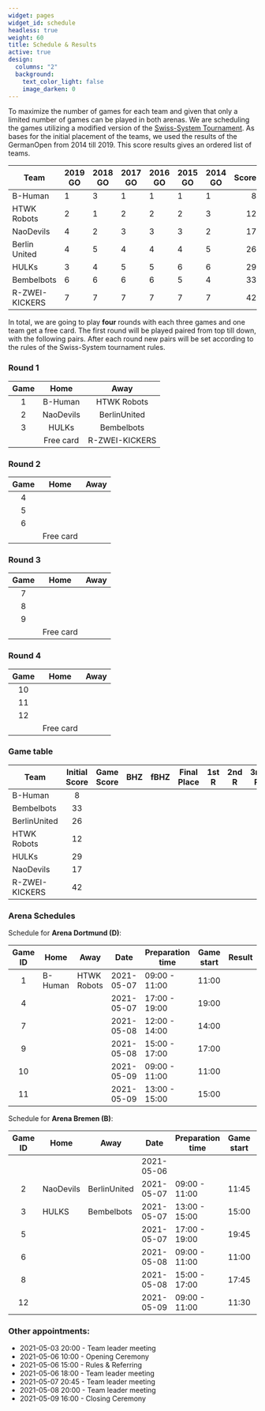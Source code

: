```yaml
---
widget: pages
widget_id: schedule
headless: true
weight: 60
title: Schedule & Results
active: true
design:
  columns: "2"
  background:
    text_color_light: false
    image_darken: 0
---
```

To maximize the number of games for each team and given that only a limited number of games can be played in both arenas. We are scheduling the games utilizing a modified version of the [Swiss-System Tournament](https://en.wikipedia.org/wiki/Swiss-system_tournament). As bases for the initial placement of the teams, we used the results of the GermanOpen from 2014 till 2019. This score results gives an ordered list of teams.

| Team           | 2019 GO | 2018 GO | 2017 GO | 2016 GO | 2015 GO | 2014 GO | Score |
|----------------|---------|---------|---------|---------|---------|---------|------:|
| B-Human        | 1       | 3       | 1       | 1       | 1       | 1       | 8     |
| HTWK Robots    | 2       | 1       | 2       | 2       | 2       | 3       | 12    |
| NaoDevils      | 4       | 2       | 3       | 3       | 3       | 2       | 17    |
| Berlin United  | 4       | 5       | 4       | 4       | 4       | 5       | 26    |
| HULKs          | 3       | 4       | 5       | 5       | 6       | 6       | 29    |
| Bembelbots     | 6       | 6       | 6       | 6       | 5       | 4       | 33    |
| R-ZWEI-KICKERS | 7       | 7       | 7       | 7       | 7       | 7       | 42    |

In total, we are going to play **four** rounds with each three games and one team get a free card. The first round will be played paired from top till down, with the following pairs. After each round new pairs will be set according to the rules of the Swiss-System tournament rules.

### Round 1
| Game | Home | Away |
|:--: | :---: | :---: |
| 1 | B-Human | HTWK Robots |
| 2 | NaoDevils | BerlinUnited |
| 3 | HULKs | Bembelbots |
| | Free card | R-ZWEI-KICKERS |

### Round 2
| Game | Home | Away |
|:--: | :---: | :---: |
| 4 | |  |
| 5 | | |
| 6 | | |
| | Free card |  |

### Round 3
| Game | Home | Away |
|:--: | :---: | :---: |
| 7 | |  |
| 8 | | |
| 9 | | |
| | Free card |  |

### Round 4
| Game | Home | Away |
|:--: | :---: | :---: |
| 10 | |  |
| 11 | | |
| 12 | | |
| | Free card |  |


### Game table

| Team | Initial Score | Game Score | BHZ | fBHZ | Final Place | 1st R | 2nd R | 3rd R | 4th R |
| --- | :---: |  :---: | :---: | :---: | :---: | :---: | :---: | :---: | :---: |
| B-Human | 8 |
| Bembelbots | 33 |
| BerlinUnited | 26 |
| HTWK Robots | 12 |
| HULKs | 29 |
| NaoDevils | 17 |
| R-ZWEI-KICKERS | 42|


### Arena Schedules

Schedule for **Arena Dortmund (D)**:

| Game ID | Home         | Away           | Date       | Preparation time | Game start | Result |
| :--: | ------------ | -------------- | ---------- | ---------------- | ---------- | ------ |
| 1 | B-Human      | HTWK Robots | 2021-05-07 | 09:00 - 11:00    | 11:00      |        |
| 4 | | | 2021-05-07 | 17:00 - 19:00    | 19:00      |        |
| 7 | | | 2021-05-08 | 12:00 - 14:00    | 14:00      |        |
| 9 |       | | 2021-05-08 | 15:00 - 17:00    | 17:00      |        |
| 10|           |             | 2021-05-09 | 09:00 - 11:00    | 11:00      |        |
| 11|            |              | 2021-05-09 | 13:00 - 15:00    | 15:00      |        |

Schedule for **Arena Bremen (B)**:

| Game ID | Home         | Away        | Date       | Preparation time | Game start | Result |
| :---:| ------------ | ----------- | ---------- | ---------------- | ---------- | ------ |
| |              |             | 2021-05-06 |                  |            |        |
| 2 | NaoDevils    | BerlinUnited | 2021-05-07 | 09:00 - 11:00    | 11:45      |        |
| 3 | HULKS | Bembelbots | 2021-05-07 | 13:00 - 15:00    | 15:00      |        |
| 5 | |  | 2021-05-07 | 17:00 - 19:00    | 19:45      |        |
| 6 |  | | 2021-05-08 | 09:00 - 11:00    | 11:00      |        |
| 8 || | 2021-05-08 | 15:00 - 17:00    | 17:45      |        |
| 12| | | 2021-05-09 | 09:00 - 11:00    | 11:30      |        |

### Other appointments:

* 2021-05-03 20:00 - Team leader meeting
* 2021-05-06 10:00 - Opening Ceremony
* 2021-05-06 15:00 - Rules & Referring
* 2021-05-06 18:00 - Team leader meeting
* 2021-05-07 20:45 - Team leader meeting
* 2021-05-08 20:00 - Team leader meeting
* 2021-05-09 16:00 - Closing Ceremony